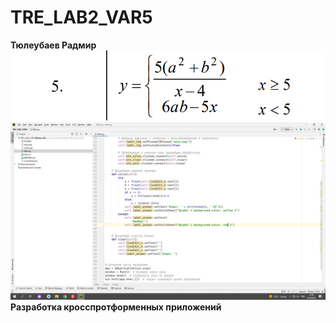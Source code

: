 # TRE_LAB2_VAR5
**Тюлеубаев Радмир**
![Screenshot](paint.png)
![Screenshot](work.png)
**Разработка кросспротформенных приложений**
